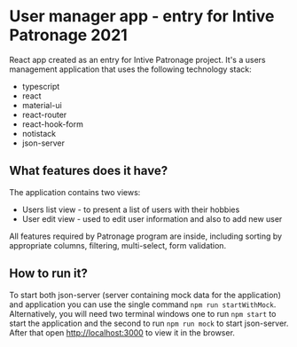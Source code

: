 # User manager app - entry for Intive Patronage 2021

React app created as an entry for Intive Patronage project.  It's a users management application that uses the following technology stack:
- typescript
- react
- material-ui
- react-router
- react-hook-form
- notistack
- json-server

## What features does it have?
The application contains two views:
- Users list view - to present a list of users with their hobbies
- User edit view - used to edit user information and also to add new user

All features required by Patronage program are inside, including sorting by appropriate columns, filtering, multi-select, form validation.

## How to run it?

To start both json-server (server containing mock data for the application) and application you can use the single command `npm run startWithMock`. Alternatively, you will need two terminal windows one to run `npm start` to start the application and the second to run `npm run mock` to start json-server. After that open  [http://localhost:3000](http://localhost:3000) to view it in the browser.

